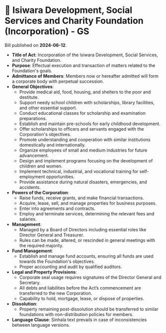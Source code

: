 # 📄  Isiwara Development, Social Services and Charity Foundation (Incorporation) - GS

Bill published on **2024-06-12**.

- **Title of Act**: Incorporation of the Isiwara Development, Social Services, and Charity Foundation.
- **Purpose**: Effectual execution and transaction of matters related to the Foundation's goals.
- **Admittance of Members**: Members now or hereafter admitted will form a corporate body with perpetual succession.
- **General Objectives**:
  - Provide medical aid, food, housing, and shelters to the poor and destitute.
  - Support needy school children with scholarships, library facilities, and other essential support.
  - Conduct educational classes for scholarship and examination preparations.
  - Establish and maintain pre-schools for early childhood development.
  - Offer scholarships to officers and servants engaged with the Corporation's objectives.
  - Promote understanding and cooperation with similar institutions domestically and internationally.
  - Organize employees of small and medium industries for future advancement.
  - Design and implement programs focusing on the development of children and women.
  - Implement technical, industrial, and vocational training for self-employment opportunities.
  - Provide assistance during natural disasters, emergencies, and accidents.
- **Powers of the Corporation**:
  - Raise funds, receive grants, and make financial transactions.
  - Acquire, lease, sell, and manage properties for business purposes.
  - Enter into agreements and contracts.
  - Employ and terminate services, determining the relevant fees and salaries.
- **Management**:
  - Managed by a Board of Directors including essential roles like Director General and Treasurer.
  - Rules can be made, altered, or rescinded in general meetings with the required majority.
- **Fund Management**:
  - Establish and manage fund accounts, ensuring all funds are used towards the Foundation's objectives.
  - Proper accounting and audit by qualified auditors.
- **Legal and Property Provisions**:
  - Corporate seal usage requires signatures of the Director General and Secretary.
  - All debts and liabilities before the Act’s commencement are transferred to the new Corporation.
  - Capability to hold, mortgage, lease, or dispose of properties.
- **Dissolution**:
  - Property remaining post-dissolution should be transferred to similar foundations with non-distribution policies for members.
- **Language Clause**: Sinhala text prevails in case of inconsistencies between language versions.

